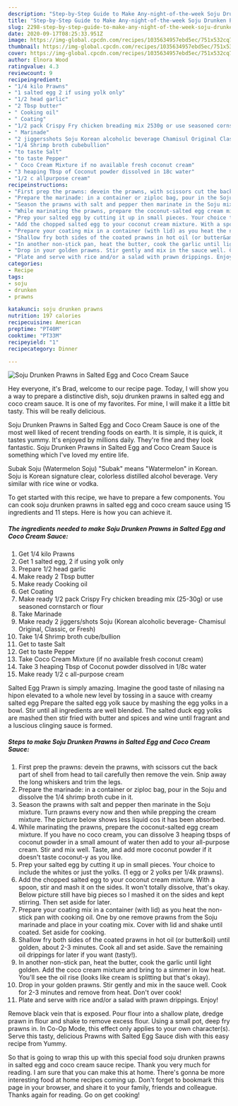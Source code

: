 ```yaml
---
description: "Step-by-Step Guide to Make Any-night-of-the-week Soju Drunken Prawns in Salted Egg and Coco Cream Sauce"
title: "Step-by-Step Guide to Make Any-night-of-the-week Soju Drunken Prawns in Salted Egg and Coco Cream Sauce"
slug: 2298-step-by-step-guide-to-make-any-night-of-the-week-soju-drunken-prawns-in-salted-egg-and-coco-cream-sauce
date: 2020-09-17T08:25:33.951Z
image: https://img-global.cpcdn.com/recipes/1035634957ebd5ec/751x532cq70/soju-drunken-prawns-in-salted-egg-and-coco-cream-sauce-recipe-main-photo.jpg
thumbnail: https://img-global.cpcdn.com/recipes/1035634957ebd5ec/751x532cq70/soju-drunken-prawns-in-salted-egg-and-coco-cream-sauce-recipe-main-photo.jpg
cover: https://img-global.cpcdn.com/recipes/1035634957ebd5ec/751x532cq70/soju-drunken-prawns-in-salted-egg-and-coco-cream-sauce-recipe-main-photo.jpg
author: Elnora Wood
ratingvalue: 4.3
reviewcount: 9
recipeingredient:
- "1/4 kilo Prawns"
- "1 salted egg 2 if using yolk only"
- "1/2 head garlic"
- "2 Tbsp butter"
- " Cooking oil"
- " Coating"
- "1/2 pack Crispy Fry chicken breading mix 2530g or use seasoned cornstarch or flour"
- " Marinade"
- "2 jiggersshots Soju Korean alcoholic beverage Chamisul Original Classic or Fresh"
- "1/4 Shrimp broth cubebullion"
- "to taste Salt"
- "to taste Pepper"
- " Coco Cream Mixture if no available fresh coconut cream"
- "3 heaping Tbsp of Coconut powder dissolved in 18c water"
- "1/2 c allpurpose cream"
recipeinstructions:
- "First prep the prawns: devein the prawns, with scissors cut the back part of shell from head to tail carefully then remove the vein. Snip away the long whiskers and trim the legs."
- "Prepare the marinade: in a container or ziploc bag, pour in the Soju and dissolve the 1/4 shrimp broth cube in it."
- "Season the prawns with salt and pepper then marinate in the Soju mixture. Turn prawns every now and then while prepping the cream mixture. The picture below shows less liquid cos it has been absorbed."
- "While marinating the prawns, prepare the coconut-salted egg cream mixture. If you have no coco cream, you can dissolve 3 heaping tbsps of coconut powder in a small amount of water then add to your all-purpose cream. Stir and mix well. Taste, and add more coconut powder if it doesn&#39;t taste coconut-y as you like."
- "Prep your salted egg by cutting it up in small pieces. Your choice to include the whites or just the yolks. (1 egg or 2 yolks per 1/4k prawns)."
- "Add the chopped salted egg to your coconut cream mixture. With a spoon, stir and mash it on the sides. It won&#39;t totally dissolve, that&#39;s okay. Below picture still have big pieces so I mashed it on the sides and kept stirring. Then set aside for later."
- "Prepare your coating mix in a container (with lid) as you heat the non-stick pan with cooking oil. One by one remove prawns from the Soju marinade and place in your coating mix. Cover with lid and shake until coated. Set aside for cooking."
- "Shallow fry both sides of the coated prawns in hot oil (or butter&amp;oil) until golden, about 2-3 minutes. Cook all and set aside. Save the remaining oil drippings for later if you want (tasty!)."
- "In another non-stick pan, heat the butter, cook the garlic until light golden. Add the coco cream mixture and bring to a simmer in low heat. You&#39;ll see the oil rise (looks like cream is splitting but that&#39;s okay)."
- "Drop in your golden prawns. Stir gently and mix in the sauce well. Cook for 2-3 minutes and remove from heat. Don&#39;t over cook!"
- "Plate and serve with rice and/or a salad with prawn drippings. Enjoy!"
categories:
- Recipe
tags:
- soju
- drunken
- prawns

katakunci: soju drunken prawns 
nutrition: 197 calories
recipecuisine: American
preptime: "PT40M"
cooktime: "PT33M"
recipeyield: "1"
recipecategory: Dinner

---
```



![Soju Drunken Prawns in Salted Egg and Coco Cream Sauce](https://img-global.cpcdn.com/recipes/1035634957ebd5ec/751x532cq70/soju-drunken-prawns-in-salted-egg-and-coco-cream-sauce-recipe-main-photo.jpg)

Hey everyone, it's Brad, welcome to our recipe page. Today, I will show you a way to prepare a distinctive dish, soju drunken prawns in salted egg and coco cream sauce. It is one of my favorites. For mine, I will make it a little bit tasty. This will be really delicious.

Soju Drunken Prawns in Salted Egg and Coco Cream Sauce is one of the most well liked of recent trending foods on earth. It is simple, it is quick, it tastes yummy. It's enjoyed by millions daily. They're fine and they look fantastic. Soju Drunken Prawns in Salted Egg and Coco Cream Sauce is something which I've loved my entire life.

Subak Soju (Watermelon Soju) &#34;Subak&#34; means &#34;Watermelon&#34; in Korean. Soju is Korean signature clear, colorless distilled alcohol beverage. Very similar with rice wine or vodka.


To get started with this recipe, we have to prepare a few components. You can cook soju drunken prawns in salted egg and coco cream sauce using 15 ingredients and 11 steps. Here is how you can achieve it.

<!--inarticleads1-->

##### The ingredients needed to make Soju Drunken Prawns in Salted Egg and Coco Cream Sauce:

1. Get 1/4 kilo Prawns
1. Get 1 salted egg, 2 if using yolk only
1. Prepare 1/2 head garlic
1. Make ready 2 Tbsp butter
1. Make ready  Cooking oil
1. Get  Coating
1. Make ready 1/2 pack Crispy Fry chicken breading mix (25-30g) or use seasoned cornstarch or flour
1. Take  Marinade
1. Make ready 2 jiggers/shots Soju (Korean alcoholic beverage- Chamisul Original, Classic, or Fresh)
1. Take 1/4 Shrimp broth cube/bullion
1. Get to taste Salt
1. Get to taste Pepper
1. Take  Coco Cream Mixture (if no available fresh coconut cream)
1. Take 3 heaping Tbsp of Coconut powder dissolved in 1/8c water
1. Make ready 1/2 c all-purpose cream


Salted Egg Prawn is simply amazing. Imagine the good taste of nilasing na hipon elevated to a whole new level by tossing in a sauce with creamy salted egg Prepare the salted egg yolk sauce by mashing the egg yolks in a bowl. Stir until all ingredients are well blended. The salted duck egg yolks are mashed then stir fried with butter and spices and wine until fragrant and a luscious clinging sauce is formed. 

<!--inarticleads2-->

##### Steps to make Soju Drunken Prawns in Salted Egg and Coco Cream Sauce:

1. First prep the prawns: devein the prawns, with scissors cut the back part of shell from head to tail carefully then remove the vein. Snip away the long whiskers and trim the legs.
1. Prepare the marinade: in a container or ziploc bag, pour in the Soju and dissolve the 1/4 shrimp broth cube in it.
1. Season the prawns with salt and pepper then marinate in the Soju mixture. Turn prawns every now and then while prepping the cream mixture. The picture below shows less liquid cos it has been absorbed.
1. While marinating the prawns, prepare the coconut-salted egg cream mixture. If you have no coco cream, you can dissolve 3 heaping tbsps of coconut powder in a small amount of water then add to your all-purpose cream. Stir and mix well. Taste, and add more coconut powder if it doesn&#39;t taste coconut-y as you like.
1. Prep your salted egg by cutting it up in small pieces. Your choice to include the whites or just the yolks. (1 egg or 2 yolks per 1/4k prawns).
1. Add the chopped salted egg to your coconut cream mixture. With a spoon, stir and mash it on the sides. It won&#39;t totally dissolve, that&#39;s okay. Below picture still have big pieces so I mashed it on the sides and kept stirring. Then set aside for later.
1. Prepare your coating mix in a container (with lid) as you heat the non-stick pan with cooking oil. One by one remove prawns from the Soju marinade and place in your coating mix. Cover with lid and shake until coated. Set aside for cooking.
1. Shallow fry both sides of the coated prawns in hot oil (or butter&amp;oil) until golden, about 2-3 minutes. Cook all and set aside. Save the remaining oil drippings for later if you want (tasty!).
1. In another non-stick pan, heat the butter, cook the garlic until light golden. Add the coco cream mixture and bring to a simmer in low heat. You&#39;ll see the oil rise (looks like cream is splitting but that&#39;s okay).
1. Drop in your golden prawns. Stir gently and mix in the sauce well. Cook for 2-3 minutes and remove from heat. Don&#39;t over cook!
1. Plate and serve with rice and/or a salad with prawn drippings. Enjoy!


Remove black vein that is exposed. Pour flour into a shallow plate, dredge prawn in flour and shake to remove excess flour. Using a small pot, deep fry prawns in. In Co-Op Mode, this effect only applies to your own character(s). Serve this tasty, delicious Prawns with Salted Egg Sauce dish with this easy recipe from Yummy. 

So that is going to wrap this up with this special food soju drunken prawns in salted egg and coco cream sauce recipe. Thank you very much for reading. I am sure that you can make this at home. There's gonna be more interesting food at home recipes coming up. Don't forget to bookmark this page in your browser, and share it to your family, friends and colleague. Thanks again for reading. Go on get cooking!
